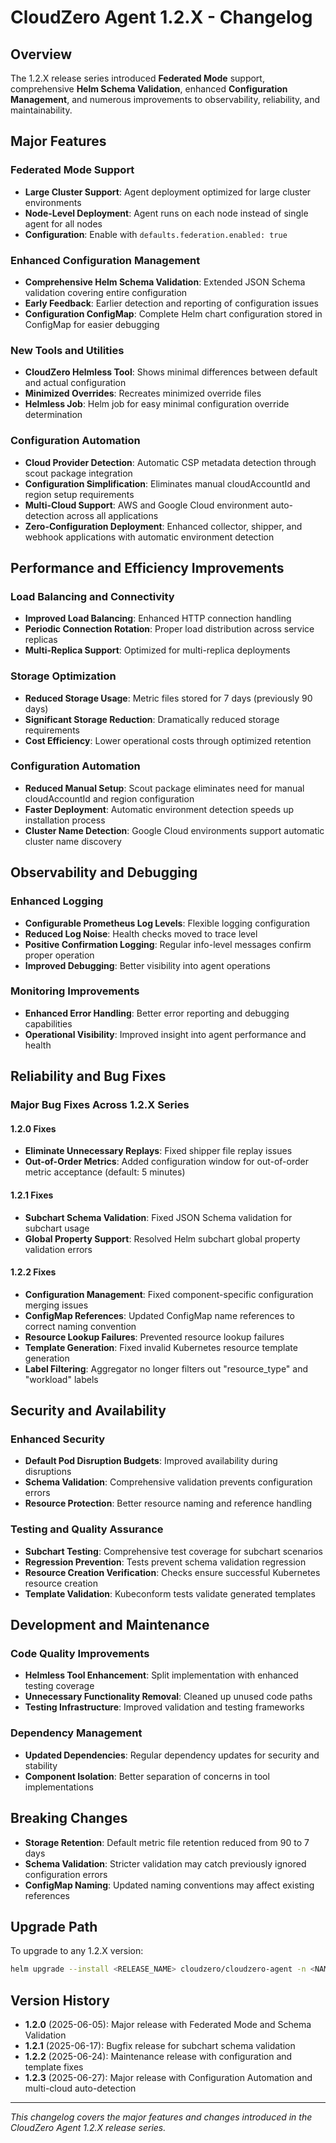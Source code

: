 # CloudZero Agent 1.2.X - Changelog

## Overview

The 1.2.X release series introduced **Federated Mode** support, comprehensive **Helm Schema Validation**, enhanced **Configuration Management**, and numerous improvements to observability, reliability, and maintainability.

## Major Features

### Federated Mode Support

- **Large Cluster Support**: Agent deployment optimized for large cluster environments
- **Node-Level Deployment**: Agent runs on each node instead of single agent for all nodes
- **Configuration**: Enable with `defaults.federation.enabled: true`

### Enhanced Configuration Management

- **Comprehensive Helm Schema Validation**: Extended JSON Schema validation covering entire configuration
- **Early Feedback**: Earlier detection and reporting of configuration issues
- **Configuration ConfigMap**: Complete Helm chart configuration stored in ConfigMap for easier debugging

### New Tools and Utilities

- **CloudZero Helmless Tool**: Shows minimal differences between default and actual configuration
- **Minimized Overrides**: Recreates minimized override files
- **Helmless Job**: Helm job for easy minimal configuration override determination

### Configuration Automation

- **Cloud Provider Detection**: Automatic CSP metadata detection through scout package integration
- **Configuration Simplification**: Eliminates manual cloudAccountId and region setup requirements
- **Multi-Cloud Support**: AWS and Google Cloud environment auto-detection across all applications
- **Zero-Configuration Deployment**: Enhanced collector, shipper, and webhook applications with automatic environment detection

## Performance and Efficiency Improvements

### Load Balancing and Connectivity

- **Improved Load Balancing**: Enhanced HTTP connection handling
- **Periodic Connection Rotation**: Proper load distribution across service replicas
- **Multi-Replica Support**: Optimized for multi-replica deployments

### Storage Optimization

- **Reduced Storage Usage**: Metric files stored for 7 days (previously 90 days)
- **Significant Storage Reduction**: Dramatically reduced storage requirements
- **Cost Efficiency**: Lower operational costs through optimized retention

### Configuration Automation

- **Reduced Manual Setup**: Scout package eliminates need for manual cloudAccountId and region configuration
- **Faster Deployment**: Automatic environment detection speeds up installation process
- **Cluster Name Detection**: Google Cloud environments support automatic cluster name discovery

## Observability and Debugging

### Enhanced Logging

- **Configurable Prometheus Log Levels**: Flexible logging configuration
- **Reduced Log Noise**: Health checks moved to trace level
- **Positive Confirmation Logging**: Regular info-level messages confirm proper operation
- **Improved Debugging**: Better visibility into agent operations

### Monitoring Improvements

- **Enhanced Error Handling**: Better error reporting and debugging capabilities
- **Operational Visibility**: Improved insight into agent performance and health

## Reliability and Bug Fixes

### Major Bug Fixes Across 1.2.X Series

#### 1.2.0 Fixes

- **Eliminate Unnecessary Replays**: Fixed shipper file replay issues
- **Out-of-Order Metrics**: Added configuration window for out-of-order metric acceptance (default: 5 minutes)

#### 1.2.1 Fixes

- **Subchart Schema Validation**: Fixed JSON Schema validation for subchart usage
- **Global Property Support**: Resolved Helm subchart global property validation errors

#### 1.2.2 Fixes

- **Configuration Management**: Fixed component-specific configuration merging issues
- **ConfigMap References**: Updated ConfigMap name references to correct naming convention
- **Resource Lookup Failures**: Prevented resource lookup failures
- **Template Generation**: Fixed invalid Kubernetes resource template generation
- **Label Filtering**: Aggregator no longer filters out "resource_type" and "workload" labels

## Security and Availability

### Enhanced Security

- **Default Pod Disruption Budgets**: Improved availability during disruptions
- **Schema Validation**: Comprehensive validation prevents configuration errors
- **Resource Protection**: Better resource naming and reference handling

### Testing and Quality Assurance

- **Subchart Testing**: Comprehensive test coverage for subchart scenarios
- **Regression Prevention**: Tests prevent schema validation regression
- **Resource Creation Verification**: Checks ensure successful Kubernetes resource creation
- **Template Validation**: Kubeconform tests validate generated templates

## Development and Maintenance

### Code Quality Improvements

- **Helmless Tool Enhancement**: Split implementation with enhanced testing coverage
- **Unnecessary Functionality Removal**: Cleaned up unused code paths
- **Testing Infrastructure**: Improved validation and testing frameworks

### Dependency Management

- **Updated Dependencies**: Regular dependency updates for security and stability
- **Component Isolation**: Better separation of concerns in tool implementations

## Breaking Changes

- **Storage Retention**: Default metric file retention reduced from 90 to 7 days
- **Schema Validation**: Stricter validation may catch previously ignored configuration errors
- **ConfigMap Naming**: Updated naming conventions may affect existing references

## Upgrade Path

To upgrade to any 1.2.X version:

```bash
helm upgrade --install <RELEASE_NAME> cloudzero/cloudzero-agent -n <NAMESPACE> --create-namespace -f configuration.example.yaml --version 1.2.X
```

## Version History

- **1.2.0** (2025-06-05): Major release with Federated Mode and Schema Validation
- **1.2.1** (2025-06-17): Bugfix release for subchart schema validation
- **1.2.2** (2025-06-24): Maintenance release with configuration and template fixes
- **1.2.3** (2025-06-27): Major release with Configuration Automation and multi-cloud auto-detection

---

_This changelog covers the major features and changes introduced in the CloudZero Agent 1.2.X release series._
